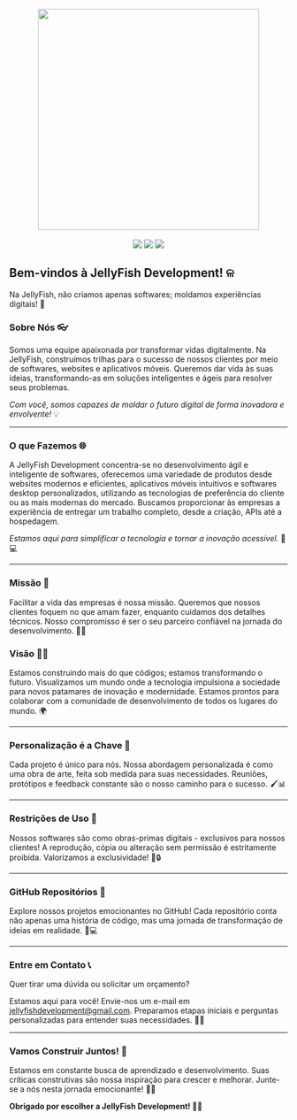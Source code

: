 <p align="center">
    <a href="https://github.com/JellyFishDevelopment/.github"><img align="center" src="https://i.imgur.com/GFxbVsI.png" width="400"></a>
    <br><br>
        <a href="https://wa.me/5513991063173"><img src="https://img.shields.io/badge/WhatsApp-25D366?style=for-the-badge&logo=whatsapp&logoColor=white"></a>
        <a href="https://instagram.com/jellyfishdevelopment?igshid=YTQwZjQ0NmI0OA=="><img src="https://img.shields.io/badge/Instagram-E4405F?style=for-the-badge&logo=instagram&logoColor=white"></a>
        <a href="jellyfishdevelopment@gmail.com"><img src="https://img.shields.io/badge/Gmail-D14836?style=for-the-badge&logo=gmail&logoColor=white"></a>
  <br>
</p>

## Bem-vindos à JellyFish Development! ଳ

Na JellyFish, não criamos apenas softwares; moldamos experiências digitais! 🌟

### Sobre Nós 👓

Somos uma equipe apaixonada por transformar vidas digitalmente. Na JellyFish, construímos trilhas para o sucesso de nossos clientes por meio de softwares, websites e aplicativos móveis. Queremos dar vida às suas ideias, transformando-as em soluções inteligentes e ágeis para resolver seus problemas.

_Com você, somos capazes de moldar o futuro digital de forma inovadora e envolvente!_ 💡

---

### O que Fazemos 🌐

A JellyFish Development concentra-se no desenvolvimento ágil e inteligente de softwares, oferecemos uma variedade de produtos desde websites modernos e eficientes, aplicativos móveis intuitivos e softwares desktop personalizados, utilizando as tecnologias de preferência do cliente ou as mais modernas do mercado. Buscamos proporcionar às empresas a experiência de entregar um trabalho completo, desde a criação, APIs até a hospedagem. 

_Estamos aqui para simplificar a tecnologia e tornar a inovação acessível._ 📱💻

---

### Missão 🎯

Facilitar a vida das empresas é nossa missão. Queremos que nossos clientes foquem no que amam fazer, enquanto cuidamos dos detalhes técnicos. Nosso compromisso é ser o seu parceiro confiável na jornada do desenvolvimento. 🤝💼

### Visão 👩‍💻

Estamos construindo mais do que códigos; estamos transformando o futuro. Visualizamos um mundo onde a tecnologia impulsiona a sociedade para novos patamares de inovação e modernidade. Estamos prontos para colaborar com a comunidade de desenvolvimento de todos os lugares do mundo. 🌍

---

### Personalização é a Chave 🎨

Cada projeto é único para nós. Nossa abordagem personalizada é como uma obra de arte, feita sob medida para suas necessidades. Reuniões, protótipos e feedback constante são o nosso caminho para o sucesso. 🖌️📊

---

### Restrições de Uso 🚨 

Nossos softwares são como obras-primas digitais - exclusivos para nossos clientes! A reprodução, cópia ou alteração sem permissão é estritamente proibida. Valorizamos a exclusividade! 🚫🔒

---

### GitHub Repositórios 💾

Explore nossos projetos emocionantes no GitHub! Cada repositório conta não apenas uma história de código, mas uma jornada de transformação de ideias em realidade. 📂💻

---

### Entre em Contato 📞

Quer tirar uma dúvida ou solicitar um orçamento?  

Estamos aqui para você! Envie-nos um e-mail em jellyfishdevelopment@gmail.com. Preparamos etapas iniciais e perguntas personalizadas para entender suas necessidades. 📧💬

---

### Vamos Construir Juntos! 🚀

Estamos em constante busca de aprendizado e desenvolvimento. Suas críticas construtivas são nossa inspiração para crescer e melhorar. Junte-se a nós nesta jornada emocionante! 🚀🌟

**Obrigado por escolher a JellyFish Development! 🌊👾**
